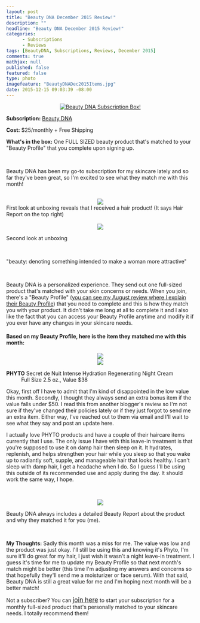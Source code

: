 ```yaml
---
layout: post
title: "Beauty DNA December 2015 Review!"
description: ""
headline: "Beauty DNA December 2015 Review!"
categories: 
      - Subscriptions
      - Reviews
tags: [BeautyDNA, Subscriptions, Reviews, December 2015]
comments: true
mathjax: null
published: false
featured: false
type: photo
imagefeature: "BeautyDNADec2015Items.jpg"
date: 2015-12-15 09:03:39 -08:00
---
```


<center><a href="https://www.beautydna.com/" target="_blank">
<img src="/images/BeautyDNADec2015Package.jpg" border="0" style="border:none;max-width:100%;" alt="Beauty DNA Subscription Box!" />
</a></center>

<p><b>Subscription:</b> <a href="https://www.beautydna.com/" target="_blank">Beauty DNA</a></p>
<p><b>Cost:</b> $25/monthly + Free Shipping</p>
<p><b>What's in the box:</b> One FULL SIZED beauty product that's matched to your "Beauty Profile" that you complete upon signing up.</p>
<br>

<p>Beauty DNA has been my go-to subscription for my skincare lately and so far they've been great, so I'm excited to see what they match me with this month!</p>
<br>

<center><img src='/images/BeautyDNADec2015OpenBox.jpg'></center>
<figcaption>First look at unboxing reveals that I received a hair product! (It says Hair Report on the top right)</figcaption>
<br>

<center><img src='/images/BeautyDNADec2015OpenBox2.jpg'></center>
<p>Second look at unboxing</p>
<br>

<p>"beauty: denoting something intended to make a woman more attractive"</p>

<br>

<p>Beauty DNA is a personalized experience. They send out one full-sized product that's matched with your skin concerns or needs. When you join, there's a "Beauty Profile" (<a href="http://whatsupmailbox.com/subscriptions/Beauty-DNA-August-2015-Review/" target="_blank">you can see my August review where I explain their Beauty Profile</a>) that you need to complete and this is how they match you with your product. It didn't take me long at all to complete it and I also like the fact that you can access your Beauty Profile anytime and modify it if you ever have any changes in your skincare needs.</p>

<H4>Based on my Beauty Profile, here is the item they matched me with this month:</H4>

<center><img src='/images/BeautyDNADec2015Phyto.jpg'></center>

<center><img src='/images/BeautyDNADec2015Items.jpg'></center>

<DL>
<DT><b>PHYTO</b> Secret de Nuit Intense Hydration Regenerating Night Cream</DT>
<DD>Full Size 2.5 oz., Value $38</DD>
</DL>

<p>Okay, first off I have to admit that I'm kind of disappointed in the low value this month. Secondly, I thought they always send an extra bonus item if the value falls under $50. I read this from another blogger's review so I'm not sure if they've changed their policies lately or if they just forgot to send me an extra item. Either way, I've reached out to them via email and I'll wait to see what they say and post an update here.</p>

<p>I actually love PHYTO products and have a couple of their haircare items currently that I use. The only issue I have with this leave-in treatment is that you're supposed to use it on damp hair then sleep on it. It hydrates, replenish, and helps strengthen your hair while you sleep so that you wake up to radiantly soft, supple, and manageable hair that looks healthy. I can't sleep with damp hair, I get a headache when I do. So I guess I'll be using this outside of its recommended use and apply during the day. It should work the same way, I hope.</p>

<br>

<p><center><img src='/images/BeautyDNADec2015Info.jpg'></center></p>
<p>Beauty DNA always includes a detailed Beauty Report about the product and why they matched it for you (me).</p>

<br>

<p><i class="icon-exclamation-sign"></i><b> My Thoughts:</b> Sadly this month was a miss for me. The value was low and the product was just okay. I'll still be using this and knowing it's Phyto, I'm sure it'll do great for my hair, I just wish it wasn't a night leave-in treatment. I guess it's time for me to update my Beauty Profile so that next month's match might be better (this time I'm adjusting my answers and concerns so that hopefully they'll send me a moisturizer or face serum). With that said, Beauty DNA is still a great value for me and I'm hoping next month will be a better match!</p>

<p>Not a subscriber? You can <a href="https://www.beautydna.com/"><big>join here</big></a> to start your subscription for a monthly full-sized product that's personally matched to your skincare needs. I totally recommend them!</p>
<br>
